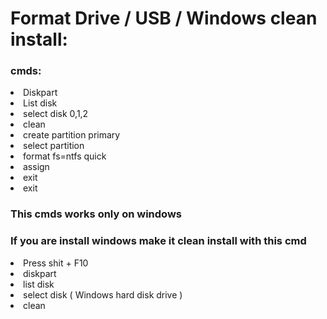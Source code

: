 # Format Drive / USB / Windows clean install:

<h3>cmds:</h3>

<li>Diskpart</li>
<li>List disk</li>
<li>select disk 0,1,2</li>
<li>clean</li>
<li>create partition primary</li>
<li>select partition</li>
<li>format fs=ntfs quick</li>
<li>assign</li>
<li>exit</li>
<li>exit</li>

<h3>This cmds works only on windows </h3>

<h3>If you are install windows make it clean install with this cmd </h3>

<li>Press shit + F10 </li>

<li>diskpart</li>

<li>list disk</li>

<li>select disk ( Windows hard disk drive )</li>

<li>clean</li>

